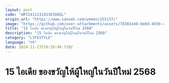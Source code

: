 ```yaml
---
layout: post
code: "ART2411231913ES8OGL"
origin_url: "https://www.sanook.com/women/255137/"
image: "https://github.com/user-attachments/assets/78381e48-0e8d-4039-aa9b-8bd78642a8de"
title: "15 ไอเดีย ของขวัญให้ผู้ใหญ่ในวันปีใหม่ 2568"
description: "15 ไอเดีย ของขวัญให้ผู้ใหญ่ในวันปีใหม่ 2568"
category: "LIFESTYLE"
language: "th"
date: 2024-11-23T20:29:49.720Z
---
```


# 15 ไอเดีย ของขวัญให้ผู้ใหญ่ในวันปีใหม่ 2568